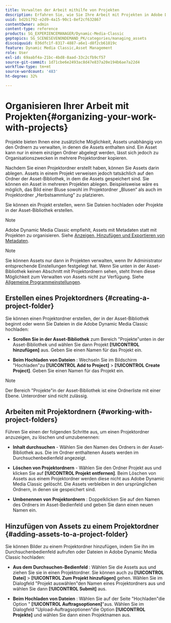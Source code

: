```yaml
---
title: Verwalten der Arbeit mithilfe von Projekten
description: Erfahren Sie, wie Sie Ihre Arbeit mit Projekten in Adobe Dynamic Media Classic organisieren.
uuid: bd2b1792-e2d9-4a15-90c1-8ef2cf632867
contentOwner: admin
content-type: reference
products: SG_EXPERIENCEMANAGER/Dynamic-Media-Classic
geptopics: SG_SCENESEVENONDEMAND_PK/categories/managing_assets
discoiquuid: 036dfc1f-8317-4887-a6e1-d8f2cb61819c
feature: Dynamic Media Classic,Asset Management
role: User
exl-id: 69aabf4a-21bc-4bd8-8aad-33c2cfb9cf57
source-git-commit: 1d71cbe6e2493ac8d47e837a20e194b6ae7a22d4
workflow-type: tm+mt
source-wordcount: '483'
ht-degree: 32%

---
```


# Organisieren Ihrer Arbeit mit Projekten{#organizing-your-work-with-projects}

Projekte bieten Ihnen eine zusätzliche Möglichkeit, Assets unabhängig von den Ordnern zu verwalten, in denen die Assets enthalten sind. Ein Asset kann nur in einem einzigen Ordner abgelegt werden, lässt sich jedoch zu Organisationszwecken in mehrere Projektordner kopieren.

Nachdem Sie einen Projektordner erstellt haben, können Sie Assets darin ablegen. Assets in einem Projekt verweisen jedoch tatsächlich auf den Ordner der Asset-Bibliothek, in dem die Assets gespeichert sind. Sie können ein Asset in mehreren Projekten ablegen. Beispielsweise wäre es möglich, das Bild einer Bluse sowohl im Projektordner „Blusen“ als auch im Projektordner „Herbstsammlung“ zu platzieren.

Sie können ein Projekt erstellen, wenn Sie Dateien hochladen oder Projekte in der Asset-Bibliothek erstellen.

>[!NOTE]
>
>Adobe Dynamic Media Classic empfiehlt, Assets mit Metadaten statt mit Projekten zu organisieren. Siehe [Anzeigen, Hinzufügen und Exportieren von Metadaten](viewing-adding-exporting-metadata.md).

>[!NOTE]
>
>Sie können Assets nur dann in Projekten verwalten, wenn Ihr Administrator entsprechende Einstellungen festgelegt hat. Wenn Sie unten in der Asset-Bibliothek keinen Abschnitt mit Projektordnern sehen, steht Ihnen diese Möglichkeit zum Verwalten von Assets nicht zur Verfügung. Siehe [Allgemeine Programmeinstellungen](application-setup.md#general-settings).

## Erstellen eines Projektordners {#creating-a-project-folder}

Sie können einen Projektordner erstellen, der in der Asset-Bibliothek beginnt oder wenn Sie Dateien in die Adobe Dynamic Media Classic hochladen:

* **Scrollen Sie in der Asset-Bibliothek**  zum Bereich &quot;Projekte&quot;unten in der Asset-Bibliothek und wählen Sie dann Projekt  **[!UICONTROL hinzufügen]** aus. Geben Sie einen Namen für das Projekt ein.

* **Beim Hochladen von Dateien** : Wechseln Sie im Bildschirm &quot;Hochladen&quot;zu  **[!UICONTROL Add to Project]**  >  **[!UICONTROL Create Project]**. Geben Sie einen Namen für das Projekt ein.

>[!NOTE]
>
>Der Bereich &quot;Projekte&quot;in der Asset-Bibliothek ist eine Ordnerliste mit einer Ebene. Unterordner sind nicht zulässig.

## Arbeiten mit Projektordnern {#working-with-project-folders}

Führen Sie einen der folgenden Schritte aus, um einen Projektordner anzuzeigen, zu löschen und umzubenennen:

* **Inhalt durchsuchen**  - Wählen Sie den Namen des Ordners in der Asset-Bibliothek aus. Die im Ordner enthaltenen Assets werden im Durchsuchenbedienfeld angezeigt.

* **Löschen von Projektordnern**  - Wählen Sie den Ordner Projekt aus und klicken Sie auf  **[!UICONTROL Projekt entfernen]**. Beim Löschen von Assets aus einem Projektordner werden diese nicht aus Adobe Dynamic Media Classic gelöscht. Die Assets verbleiben in den ursprünglichen Ordnern, in denen sie gespeichert sind.

* **Umbenennen von Projektordnern** : Doppelklicken Sie auf den Namen des Ordners im Asset-Bedienfeld und geben Sie dann einen neuen Namen ein.

## Hinzufügen von Assets zu einem Projektordner {#adding-assets-to-a-project-folder}

Sie können Bilder zu einem Projektordner hinzufügen, indem Sie ihn im Durchsuchenbedienfeld aufrufen oder Dateien in Adobe Dynamic Media Classic hochladen:

* **Aus dem Durchsuchen-Bedienfeld** : Wählen Sie die Assets aus und ziehen Sie sie in einen Projektordner. Sie können auch zu **[!UICONTROL Datei]** > **[!UICONTROL Zum Projekt hinzufügen]** gehen. Wählen Sie im Dialogfeld &quot;Projekt auswählen&quot;den Namen eines Projektordners aus und wählen Sie dann **[!UICONTROL Submit]** aus.

* **Beim Hochladen von Dateien** : Wählen Sie auf der Seite &quot;Hochladen&quot;die Option &quot; **[!UICONTROL Auftragsoptionen]**&quot;aus. Wählen Sie im Dialogfeld &quot;Upload-Auftragsoptionen&quot;die Option **[!UICONTROL Projekte]** und wählen Sie dann einen Projektnamen aus.
